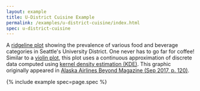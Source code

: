 ```yaml
---
layout: example
title: U-District Cuisine Example
permalink: /examples/u-district-cuisine/index.html
spec: u-district-cuisine
---
```


A [ridgeline plot](http://blog.revolutionanalytics.com/2017/07/joyplots.html) showing the prevalence of various food and beverage categories in Seattle's University District. One never has to go far for coffee! Similar to a [violin plot](../violin-plot), this plot uses a continuous approximation of discrete data computed using [kernel density estimation (KDE)](https://en.wikipedia.org/wiki/Kernel_density_estimation). This graphic originally appeared in [Alaska Airlines Beyond Magazine (Sep 2017, p. 120)](http://www.paradigmcg.com/digitaleditions/abm-0917/html5/).

{% include example spec=page.spec %}
